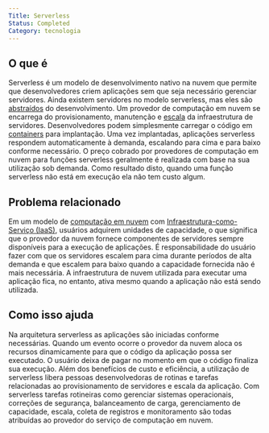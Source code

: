 ```yaml
---
Title: Serverless
Status: Completed
Category: tecnologia
---
```


## O que é

Serverless é um modelo de desenvolvimento nativo na nuvem que permite que desenvolvedores criem aplicações sem que seja necessário gerenciar servidores. Ainda existem servidores no modelo serverless, mas eles são [abstraídos](/abstraction) do desenvolvimento. Um provedor de computação em nuvem se encarrega do provisionamento, manutenção e [escala](/scalability/) da infraestrutura de servidores. Desenvolvedores podem simplesmente carregar o código em [containers](/container/) para implantação. Uma vez implantadas, aplicações serverless respondem automaticamente à demanda, escalando para cima e para baixo conforme necessário. O preço cobrado por provedores de computação em nuvem para funções serverless geralmente é realizada com base na sua utilização sob demanda. Como resultado disto, quando uma função serverless não está em execução ela não tem custo algum.

## Problema relacionado

Em um modelo de [computação em nuvem](/cloud_computing/) com [Infraestrutura-como-Serviço (IaaS)](/infrastructure_as_a_service), usuários adquirem unidades de capacidade, o que significa que o provedor da nuvem fornece componentes de servidores sempre disponíveis para a execução de aplicações. É responsabilidade do usuário fazer com que os servidores escalem para cima durante períodos de alta demanda e que escalem para baixo quando a capacidade fornecida não é mais necessária. A infraestrutura de nuvem utilizada para executar uma aplicação fica, no entanto, ativa mesmo quando a aplicação não está sendo utilizada.

## Como isso ajuda

Na arquitetura serverless as aplicações são iniciadas conforme necessárias. Quando um evento ocorre o provedor da nuvem aloca os recursos dinamicamente para que o código da aplicação possa ser executado. O usuário deixa de pagar no momento em que o código finaliza sua execução. Além dos benefícios de custo e eficiência, a utilização de serverless libera pessoas desenvolvedoras de rotinas e tarefas relacionadas ao provisionamento de servidores e escala da aplicação. Com serverless tarefas rotineiras como gerenciar sistemas operacionais, correções de segurança, balanceamento de carga, gerenciamento de capacidade, escala, coleta de registros e monitoramento são todas atribuídas ao provedor do serviço de computação em nuvem.
